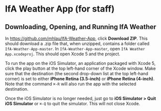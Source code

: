 # IfA Weather App (for staff)

## Downloading, Opening, and Running IfA Weather

In https://github.com/mhlau/IfA-Weather-App, click **Download ZIP**. This should download a .zip file that, when unzipped, contains a folder called ```IfA-Weather-App-master```. In ```IfA-Weather-App-master```, open ```IfA Weather App.xcodeproj```. This should open Xcode 5 and the project. 

To run the app on the iOS Simulator, an application packaged with Xcode 5, click the play button at the top left-hand corner of the Xcode window. Make sure that the destination (the second drop-down list at the top left-hand corner) is set to either **iPhone Retina (3.5-inch)** or **iPhone Retina (4-inch)**. Note that the command ```⌘-R``` will also run the app with the selected destination.

Once the iOS Simulator is no longer needed, just go to **iOS Simulator > Quit iOS Simulator** or ```⌘-Q``` to quit the simulator. This will not close Xcode.

 
